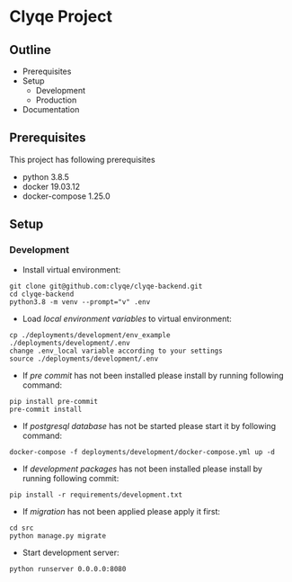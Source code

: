 # Clyqe Project

## Outline
- Prerequisites
- Setup
    - Development
    - Production
- Documentation


## Prerequisites
This project has following prerequisites
- python 3.8.5
- docker 19.03.12
- docker-compose 1.25.0


## Setup

### Development

- Install virtual environment:
```
git clone git@github.com:clyqe/clyqe-backend.git
cd clyqe-backend
python3.8 -m venv --prompt="v" .env
```

- Load *local environment variables* to virtual environment:
```
cp ./deployments/development/env_example ./deployments/development/.env
change .env_local variable according to your settings
source ./deployments/development/.env
```

- If *pre commit* has not been installed please install by running following command:
```
pip install pre-commit
pre-commit install
```

- If *postgresql database* has not be started please start it by following command:
```
docker-compose -f deployments/development/docker-compose.yml up -d
```

- If *development packages* has not been installed please install by running following commit:
```
pip install -r requirements/development.txt
```

- If *migration* has not been applied please apply it first:
```
cd src
python manage.py migrate
```

- Start development server:
```
python runserver 0.0.0.0:8080
```
